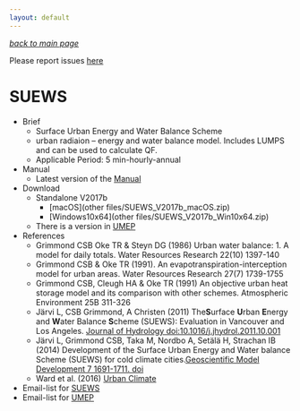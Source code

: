 ```yaml
---
layout: default
---
```

[*back to main page*](./)

Please report issues [here](https://github.com/Urban-Meteorology-Reading/Urban-Meteorology-Reading.github.io/issues)

# SUEWS
* Brief
  * Surface Urban Energy and Water Balance Scheme
  * urban radiaion – energy and water balance model. Includes LUMPS and can be used to calculate QF.
  * Applicable Period: 5 min-hourly-annual
* Manual
  * Latest version of the [Manual](http://suews-docs.readthedocs.io)
* Download
  * Standalone V2017b
    * [macOS](other files/SUEWS_V2017b_macOS.zip)
    * [Windows10x64](other files/SUEWS_V2017b_Win10x64.zip)
  * There is a version in [UMEP](https://umep-docs.readthedocs.io)
* References
  * Grimmond CSB  Oke TR & Steyn DG (1986) Urban water balance: 1. A model for daily totals. Water Resources Research 22(10) 1397-140
  * Grimmond CSB & Oke TR (1991). An evapotranspiration-interception model for urban areas. Water Resources Research 27(7) 1739-1755
  * Grimmond CSB, Cleugh HA & Oke TR (1991) An objective urban heat storage model and its comparison with other schemes. Atmospheric Environment 25B 311-326
  * Järvi L, CSB Grimmond, A Christen (2011) The<strong>S</strong>urface <strong>U</strong>rban <strong>E</strong>nergy and <strong>W</strong>ater Balance <strong>S</strong>cheme (SUEWS): Evaluation in Vancouver  and Los Angeles. [Journal of Hydrology doi:10.1016/j.jhydrol.2011.10.001](http://www.sciencedirect.com/science/article/pii/S0022169411006937)
  * Järvi L, Grimmond CSB, Taka M, Nordbo A, Setälä H, Strachan IB (2014) Development of the Surface Urban Energy and Water balance Scheme (SUEWS) for cold climate cities.[Geoscientific Model Development 7 1691-1711. doi](http://dx.doi.org/10.5194/gmd-7-1691-2014)
  * Ward et al. (2016) [Urban Climate](https://www.sciencedirect.com/science/article/pii/S2212095516300256)
* Email-list for [SUEWS](https://www.lists.reading.ac.uk/mailman/listinfo/met-suews) 
* Email-list for [UMEP](https://www.lists.reading.ac.uk/mailman/listinfo/met-umep)

